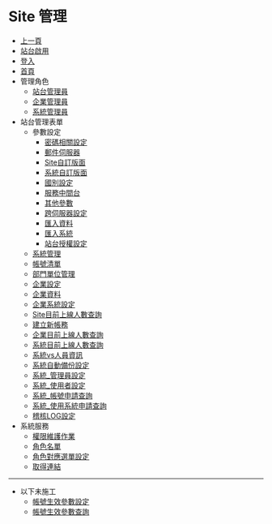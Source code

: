 # Site 管理
* [上一頁](../README.md)
* [站台啟用](active/README.md)
* [登入]()
* [首頁]()
* 管理角色
    * [站台管理員](siteManager.md)
    * [企業管理員](enterprisesiteManager.md)
    * [系統管理員](systemManager.md)
* 站台管理表單
  * 參數設定
    * [密碼相關設定](passwordrule/README.md)
    * [郵件伺服器](parametermailsetting/README.md)
    * [Site自訂版面](sitelayout/README.md)
    * [系統自訂版面](systemlayout/README.md)
    * [國別設定](country/README.md)
    * [服務中間台](middleserver/README.md)
    * [其他參數](parameterothersetting/README.md)
    * [跨伺服器設定](crosssite/README.md)
    * [匯入資料](importdata/README.md)
    * [匯入系統](importsystem/README.md)
    * [站台授權設定](siteauth/README.md)
  * [系統管理](systemmanage/README.md)
  * [帳號清單](accountindex/README.md)
  * [部門單位管理](deptmanage/README.md)
  * [企業設定](enterpriseindex/README.md)
  * [企業資料](enterprisedetail/README.md)
  * [企業系統設定](enterprisesystem/README.md)
  * [Site目前上線人數查詢](siteonlineuser/README.md)
  * [建立新帳務](newcorp/README.md)
  * [企業目前上線人數查詢](enterpriseonlineuser/README.md)
  * [系統目前上線人數查詢](systemonlineuser/README.md)
  * [系統vs人員資訊](systemuser/README.md)
  * [系統自動備份設定](systembackup/README.md)
  * [系統_管理員設定](systemadmin/README.md)
  * [系統_使用者設定](systemuser/README.md)
  * [系統_帳號申請查詢](accountapplyquery/README.md)
  * [系統_使用系統申請查詢](systemapplyquery/README.md)
  * [稽核LOG設定](auditlogconfig/README.md)
* 系統服務
  * [權限維護作業](ListOfPermissions/README.md)
  * [角色名單](RoleList/README.md)
  * [角色對應選單設定](RoleOfPeopleSet/README.md)
  * [取得連結](getRoleURL/README.md)

--------
* 以下未施工
    * [帳號生效參數設定](accounteffectparamsetting/README.md)
    * [帳號生效參數查詢](accounteffectparamquery/README.md)
